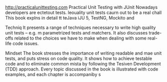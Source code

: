 
http://practicalunittesting.com
Practical Unit Testing with JUnit 
Nowadays developers are ectetout tests. leouality unit tests caurn out to be a real chall
This book explns in detail  tt teJava iJU 5, TestNG, Mockito and




Techniq
It presents a range of techniques necessary to write high quality unit tests – e.g. m parametrized tests and matchers. It also discusses trade-offs related to the choices we have to make when dealing with some real-life code issues.

Mindset
The book stresses the importance of writing readable and mae unit tests, and puts  stress on code quality. It shows how to achieve testable code and to eliminate common mista by following the Tesiven Development (TDD) approach. Every topic discussed in the book is illustrated with code examples, and each chapter is accompaniby s














